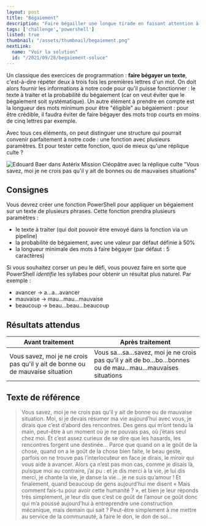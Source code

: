 ```yaml
---
layout: post
title: "Bégaiement"
description: "Faire bégailler une longue tirade en faisant attention à la longueur des mots et aux syllabes"
tags: ['challenge','powershell']
listed: true
thumbnail: "/assets/thumbnail/begaiement.png"
nextLink:
  name: "Voir la solution"
  id: "/2021/09/28/begaiement-soluce"
---
```


Un classique des exercices de programmation : **faire bégayer un texte**, c'est-à-dire répéter deux à trois fois les premières lettres d'un mot. On doit alors fournir les informations à notre code pour qu'il puisse fonctionner : le texte à traiter et la probabilité du bégaiement (car on veut éviter que le bégaiement soit systématique). Un autre élément à prendre en compte est la longueur des mots minimum pour être "éligible" au bégaiement : pour être crédible, il faudra éviter de faire bégayer des mots trop courts en moins de cinq lettres par exemple.

Avec tous ces éléments, on peut distinguer une structure qui pourrait convenir parfaitement à notre code : une fonction avec plusieurs paramètres. Et pour tester cette fonction, quoi de mieux qu'une réplique culte ?

![Edouard Baer dans Astérix Mission Cléopâtre avec la réplique culte "Vous savez, moi je ne crois pas qu'il y ait de bonnes ou de mauvaises situations"](https://c.tenor.com/3J9KbV6Gt1sAAAAC/asterix-obelix.gif)

## Consignes

Vous devrez créer une fonction PowerShell pour appliquer un bégaiement sur un texte de plusieurs phrases. Cette fonction prendra plusieurs paramètres :

- le texte à traiter (qui doit pouvoir être envoyé dans la fonction via un pipeline)
- la probabilité de bégaiement, avec une valeur par défaut définie à 50%
- la longueur minimale des mots à faire bégayer (par défaut : 5 caractères)

Si vous souhaitez corser un peu le défi, vous pouvez faire en sorte que PowerShell *identifie* les syllabes pour obtenir un résultat plus naturel. Par exemple :

- avancer → a…a…avancer
- mauvaise → mau…mau…mauvaise
- beaucoup → beau…beau…beaucoup

## Résultats attendus

Avant traitement | Après traitement
---------------- | ----------------
Vous savez, moi je ne crois pas qu'il y ait de bonne ou de mauvaise situation | Vous sa…sa…savez, moi je ne crois pas qu’il y ait de bo…bo…bonnes ou de mau…mau…mauvaises situations

## Texte de référence

> Vous savez, moi je ne crois pas qu’il y ait de bonne ou de mauvaise situation. Moi, si je devais résumer ma vie aujourd’hui avec vous, je dirais que c’est d’abord des rencontres. Des gens qui m’ont tendu la main, peut-être à un moment où je ne pouvais pas, où j’étais seul chez moi. Et c’est assez curieux de se dire que les hasards, les rencontres forgent une destinée… Parce que quand on a le goût de la chose, quand on a le goût de la chose bien faite, le beau geste, parfois on ne trouve pas l’interlocuteur en face je dirais, le miroir qui vous aide à avancer. Alors ça n’est pas mon cas, comme je disais là, puisque moi au contraire, j’ai pu : et je dis merci à la vie, je lui dis merci, je chante la vie, je danse la vie… je ne suis qu’amour ! Et finalement, quand beaucoup de gens aujourd’hui me disent « Mais comment fais-tu pour avoir cette humanité ? », et bien je leur réponds très simplement, je leur dis que c’est ce goût de l’amour ce goût donc qui m’a poussé aujourd’hui à entreprendre une construction mécanique, mais demain qui sait ? Peut-être simplement à me mettre au service de la communauté, à faire le don, le don de soi…
